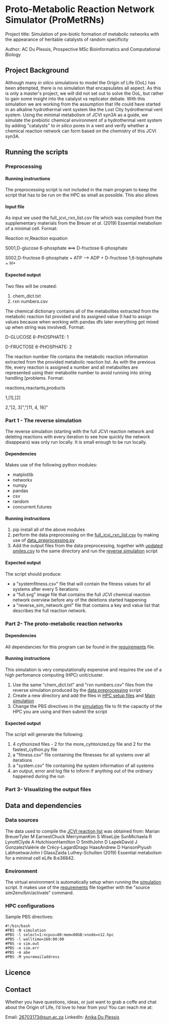 # Proto-Metabolic Reaction Network Simulator (ProMetRNs)

Project title: Simulation of pre-biotic formation of metabolic networks with the appearance of heritable catalysts of random specificity

Author: AC Du Plessis, Prospective MSc Bioinformatics and Computational Biology

## Project Background
Although many _in silico_ simulations to model the Origin of Life (OoL) has been attempted, there is no simulation that encapsulates all aspect. As this is only a master's project, we will did not set out to solve the OoL, but rather to gain some insight into the catalyst vs replicator debate. With this simulation we are working from the assumption that life could have started in an alkaline hydrothermal vent system like the Lost City hydrothermal vent system. Using the minimal metabolism of JCVI syn3A as a guide, we simulate the prebiotic chemical environment of a hydrothermal vent system by adding "catalysts" to _in silico_ pores in a vent and verify whether a chemical reaction network can form based on the chemistry of this JCVI syn3A.  

## Running the scripts

### Preprocessing

#### Running instructions
The preprocessing script is not included in the main program to keep the script that has to be run on the HPC as small as possible. This also allows

#### Input file
As input we used the full_jcvi_rxn_list.csv file which was compiled from the supplementary materials from the Breuer _et al_. (2019) Essential metabolism of a minimal cell. 
Format:

Reaction nr,Reaction equation

S001,D-glucose 6-phosphate <==> D-fructose 6-phosphate

S002,D-fructose 6-phosphate + ATP --> ADP + D-fructose 1,6-biphosphate + H+


#### Expected output
Two files will be created: 
1. chem_dict.txt
2. rxn numbers.csv

The chemical dictionary contains all of the metabolites extracted from the metabolic reaction list provided and its assigned value (I had to assign values because when working with pandas dfs later everything got mixed up when string was involved).
Format: 

D-GLUCOSE 6-PHOSPHATE: 1

D-FRUCTOSE 6-PHOSPHATE: 2 


The reaction number file contains the metabolic reaction information extracted from the provided metabolic reaction list. As with the previous file, every reaction is assigned a number and all metabolites are represented using their metabolite number to avoid running into string handling [problems. 
Format:

reactions,reactants,products

1,[1],[2]

2,"[2, 3]","[11, 4, 16]"


### Part 1 - The reverse simulation
The reverse simulation (starting with the full JCVI reaction network and deleting reactions with every iteration to see how quickly the network disappears) was only run locally. It is small enough to be run locally. 

#### Dependencies

Makes use of the following python modules: 
* matplotlib
* networkx
* numpy
* pandas
* csv
* random
* concurrent.futures

#### Running instructions
1. pip install all of the above modules
2. perform the data preprocessing on the [full_jcvi_rxn_list.csv](Data%20files/full_jcvi_rxn_list.csv) by making use of [data_preprocessing.py](data_preprocessing.py)
3. Add the output files from the data preprocessing, together with [updated smiles.csv](Data%20files/updated_smiles.csv) to the same directory and run the [reverse simulation](Reverse%20simulation/reverse_sim2.py) script


#### Expected output

The script should produce: 
* a "systemfitness.csv" file that will contain the fitness values for all systems after every 5 iterations
* a "full.svg" image file that contains the full JCVI chemical reaction network overview before any of the deletions started happening
* a "reverse_sim_network.gml" file that contains a key and value list that describes the full reaction network.  


### Part 2- The proto-metabolic reaction networks

#### Dependencies

All dependancies for this program can be found in the [requirements](HPC%20setup%20files/requirements.txt) file. 

#### Running instructions

This simulation is very computationally expensive and requires the use of a high perfomance computing (HPC) unit/cluster.

1. Use the same "chem_dict.txt" and "rxn numbers.csv" files from the reverse simulation produced by the [data preprocessing](data_preprocessing.py) script
2. Create a new directory and add the files in [HPC setup files](HPC%20setup%20files) and [Main simulation](Main%simulation)
3. Change the PBS directives in the [simulation](Main%20simulation/simulation2.pbs) file to fit the capacity of the HPC you are using and then submit the script


#### Expected output

The script will generate the following:
1. 4 cythonized files - 2 for the more_cyhtonized.py file and 2 for the fastest_cython.py file
2. a "fitness.csv" file containing the fitnesses for all systems over all iterations
3. a "system.csv" file containing the system information of all systems
4. an output, error and log file to inform if anything out of the ordinary happened during the run

### Part 3- Visualizing the output files


## Data and dependencies

### Data sources 

The data used to compile the [JCVI reaction list](Data%20files/full_jcvi_rxn_list.csv) was obtained from:
Marian BreuerTyler M EarnestChuck MerrymanKim S WiseLijie SunMichaela R LynottClyde A HutchisonHamilton O SmithJohn D LapekDavid J GonzalezValérie de Crécy-LagardDrago HaasAndrew D HansonPiyush LabhsetwarJohn I GlassZaida Luthey-Schulten (2019) Essential metabolism for a minimal cell eLife 8:e36842. 

### Environment
The virtual environment is automatically setup when running the [simulation](Main%20simulation/simulation2.pbs) script. It makes use of the [requirements](HPC%20setup%20files/requirements.txt) file together with the "source sim2env/bin/activate" command. 

### HPC configurations

Sample PBS directives:
```
#!/bin/bash
#PBS -N simulation
#PBS -l select=1:ncpus=80:mem=80GB:vnode=n12.hpc
#PBS -l walltime=160:00:00
#PBS -o sim.out
#PBS -e sim.err
#PBS -m abe
#PBS -M youremailaddress
```

## Licence

## Contact

Whether you have questions, ideas, or just want to grab a coffe and chat about the Origin of Life, I’d love to hear from you! You can reach me at:

Email: 26703173@sun.ac.za
LinkedIn: [Anika Du Plessis](www.linkedin.com/in/anika-du-plessis-7aaa66263)

